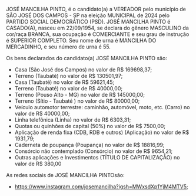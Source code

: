 JOSÉ MANCILHA PINTO, é o candidato(a) a VEREADOR pelo município de SÃO JOSÉ DOS CAMPOS - SP na eleição MUNICIPAL de 2024 pelo PARTIDO SOCIAL DEMOCRÁTICO (PSD). JOSÉ MANCILHA PINTO é CASADO(A), nasceu em 22/09/1954, se declara do gênero MASCULINO da cor/raça BRANCA, sua ocupação é COMERCIANTE e seu grau de instrução é SUPERIOR COMPLETO. Seu nome de urna é MANCILHA DO MERCADINHO, e seu número de urna é 55.

Os bens declarados do candidato(a) JOSÉ MANCILHA PINTO são: 
- Casa (São José dos Campos) no valor de R$ 169698,37;
- Terreno (Taubaté) no valor de R$ 130501,97;
- Casa (Taubaté) no valor de R$ 59621,45;
- Terreno (Taubaté) no valor de R$ 40000,00;
- Terreno (Pouso Alto - MG) no valor de R$ 145000,00;
- Terreno (Sítio - Taubaté ) no valor de R$ 80000,00;
- Veículo automotor terrestre: caminhão, automóvel, moto, etc. (Carro) no valor de R$ 40000,00;
- Linha telefônica (Linha) no valor de R$ 6303,31;
- Quotas ou quinhões de capital (50%) no valor de R$ 7500,00;
- Aplicação de renda fixa (CDB, RDB e outros) (Aplicação) no valor de R$ 1931,79;
- Caderneta de poupança (Poupança) no valor de R$ 18816,99;
- Consórcio não contemplado (Consórcio) no valor de R$ 9654,21;
- Outras aplicações e Investimentos (TÍTULO DE CAPITALIZAÇÃO) no valor de R$ 380,00

As redes sociais de JOSÉ MANCILHA PINTOsão:
- https://www.instagram.com/josemancilha?igsh=MWxsdXp1YjM4MTV5;